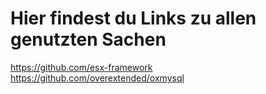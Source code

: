 # Hier findest du Links zu allen genutzten Sachen
https://github.com/esx-framework
https://github.com/overextended/oxmysql